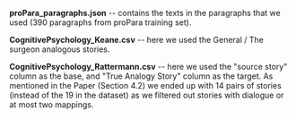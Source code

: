 **proPara_paragraphs.json** -- contains the texts in the paragraphs that we used (390 paragraphs from proPara training set). <br/>

**CognitivePsychology_Keane.csv** -- here we used the General / The surgeon analogous stories. <br/>

**CognitivePsychology_Rattermann.csv** -- here we used the "source story" column as the base, and "True Analogy Story" column as the 
target. As mentioned in the Paper (Section 4.2) we ended up with 14 pairs of stories (instead of the 19 in the dataset) 
as we filtered out stories with dialogue or at most two mappings. <br/>
